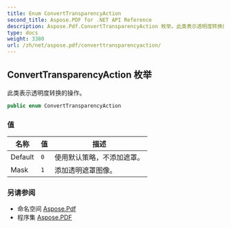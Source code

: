 ```yaml
---
title: Enum ConvertTransparencyAction
second_title: Aspose.PDF for .NET API Reference
description: Aspose.Pdf.ConvertTransparencyAction 枚举。此类表示透明度转换的操作
type: docs
weight: 3380
url: /zh/net/aspose.pdf/converttransparencyaction/
---
```

## ConvertTransparencyAction 枚举

此类表示透明度转换的操作。

```csharp
public enum ConvertTransparencyAction
```

### 值

| 名称 | 值 | 描述 |
| --- | --- | --- |
| Default | `0` | 使用默认策略，不添加遮罩。 |
| Mask | `1` | 添加透明遮罩图像。 |

### 另请参阅

* 命名空间 [Aspose.Pdf](../../aspose.pdf/)
* 程序集 [Aspose.PDF](../../)